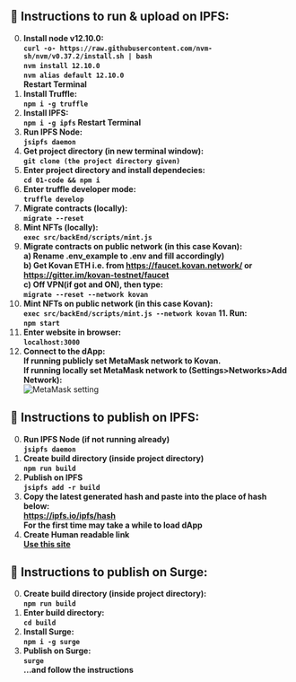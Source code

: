 ## 📃 Instructions to run & upload on IPFS:
0. **Install node v12.10.0:**
</br>**```curl -o- https://raw.githubusercontent.com/nvm-sh/nvm/v0.37.2/install.sh | bash```
</br>```nvm install 12.10.0```
</br>```nvm alias default 12.10.0```
</br>  Restart Terminal**
1. **Install Truffle:**
</br>**```npm i -g truffle```**
2. **Install IPFS:**
</br>**```npm i -g ipfs```
Restart Terminal**
3. **Run IPFS Node:**
</br>**```jsipfs daemon```**
4. **Get project directory (in new terminal window):**
</br>**```git clone (the project directory given)```**
5. **Enter project directory and install dependecies:**
</br>**```cd 01-code && npm i```**
6. **Enter truffle developer mode:**
</br>**```truffle develop```**
7. **Migrate contracts (locally):**
</br>**```migrate --reset```**
8. **Mint NFTs (locally):**
</br>**```exec src/backEnd/scripts/mint.js```**
9. **Migrate contracts on public network (in this case Kovan):**
</br>**a) Rename .env_example to .env and fill accordingly)
</br>b) Get Kovan ETH i.e. from https://faucet.kovan.network/ or https://gitter.im/kovan-testnet/faucet
</br>c) Off VPN(if got and ON), then type:
</br>```migrate --reset --network kovan```**
10. **Mint NFTs on public network (in this case Kovan):**
</br>**```exec src/backEnd/scripts/mint.js --network kovan```**
**11. Run:**
</br>**```npm start```**
12. **Enter website in browser:**
</br>**```localhost:3000```**
13. **Connect to the dApp:**
</br>**If running publicly set MetaMask network to Kovan.
</br>If running locally set MetaMask network to (Settings>Networks>Add Network):**
</br>![MetaMask setting](https://i.gyazo.com/b34e8bec896844352e70a7382e1f18d4.png)


## 📃 Instructions to publish on IPFS:
0. **Run IPFS Node (if not running already)**
</br>**```jsipfs daemon```**
1. **Create build directory (inside project directory)**
</br>**```npm run build```**
2. **Publish on IPFS**
</br>**```jsipfs add -r build```**
3. **Copy the latest generated hash and paste into the place of hash below:**
</br>**https://ipfs.io/ipfs/hash**
</br>**For the first time may take a while to load dApp**
4. **Create Human readable link**
</br>**[Use this site](https://bitly.com/)**

## 📃 Instructions to publish on Surge:
0. **Create build directory (inside project directory):**
</br>**```npm run build```**
1. **Enter build directory:**
</br>**```cd build```**
1. **Install Surge:**
</br>**```npm i -g surge```**
2. **Publish on Surge:**
</br>**```surge```**
</br>**...and follow the instructions**
